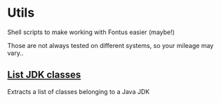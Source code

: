 # Utils

Shell scripts to make working with Fontus easier (maybe!)

Those are not always tested on different systems, so your mileage may vary..

## [List JDK classes](./list.jdk.classes)

Extracts a list of classes belonging to a Java JDK
